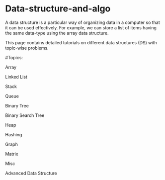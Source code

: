 # Data-structure-and-algo
A data structure is a particular way of organizing data in a computer so that it can be used effectively.
For example, we can store a list of items having the same data-type using the array data structure.

This page contains detailed tutorials on different data structures (DS) with topic-wise problems.

#Topics:

Array

Linked List

Stack

Queue

Binary Tree

Binary Search Tree

Heap

Hashing

Graph

Matrix

Misc

Advanced Data Structure

